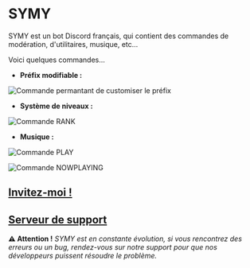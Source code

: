 # SYMY

SYMY est un bot Discord français, qui contient des commandes de modération, d'utilitaires, musique, etc...

Voici quelques commandes...

-   **Préfix modifiable :**
    
![Commande permantant de customiser le préfix](https://media.discordapp.net/attachments/645648108629524557/792906669688356924/unknown.png)

-   **Système de niveaux :**
    
![Commande RANK](https://media.discordapp.net/attachments/645648108629524557/792905887819628554/unknown.png)

-   **Musique :**
    
![Commande PLAY](https://media.discordapp.net/attachments/645648108629524557/792907723455856640/unknown.png?width=512&height=473)
    
![Commande NOWPLAYING](https://media.discordapp.net/attachments/645648108629524557/792908229835358219/unknown.png)

**[Invitez-moi !](https://discord.com/oauth2/authorize?client_id=680215834719027230&scope=bot&permissions=2113400319 "Invitation de SYMY")**
--------------------------------------------------------------------------------------------------------------------------------------------

[**Serveur de support**](https://discord.gg/4faGw95aGp "Serveur Discord de support")
------------------------------------------------------------------------------------

**⚠️ Attention !**
*SYMY est en constante évolution, si vous rencontrez des erreurs ou un bug, rendez-vous sur notre support pour que nos développeurs puissent résoudre le problème.*
